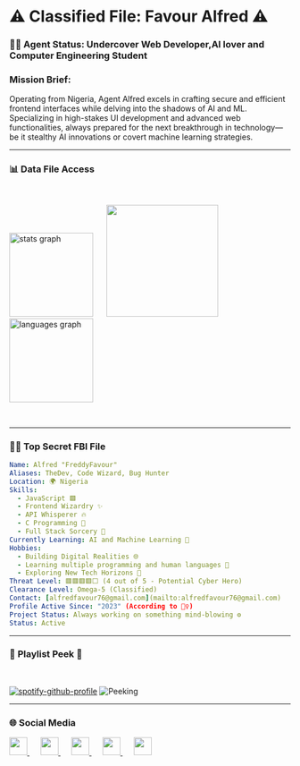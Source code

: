 # ⚠️ Classified File: Favour Alfred ⚠️

### 🕵️‍♂️ Agent Status: Undercover Web Developer,AI lover and Computer Engineering Student
### Mission Brief:
Operating from Nigeria, Agent Alfred excels in crafting secure and efficient frontend interfaces while delving into the shadows of AI and ML. Specializing in high-stakes UI development and advanced web functionalities, always prepared for the next breakthrough in technology—be it stealthy AI innovations or covert machine learning strategies.

---

### 📊 **Data File Access**
</br>
<p align="left">
  <img src="https://github-readme-stats.vercel.app/api?username=freddyfavour&hide_title=false&hide_rank=true&show_icons=true&include_all_commits=true&count_private=true&disable_animations=false&theme=dracula&locale=en&hide_border=false" height="150" alt="stats graph" style="margin-right: 20px;" />
  <img height="200" src="https://media1.giphy.com/media/v1.Y2lkPTc5MGI3NjExNjIyenA1eXdzMnNpcjB5NGxpZG54MXcxaGEyMHBvMm1sbmJpMmwwNSZlcD12MV9pbnRlcm5hbF9naWZfYnlfaWQmY3Q9cw/KJWgJrUbqPsB2gvSIt/giphy.webp" />
  <img src="https://github-readme-stats.vercel.app/api/top-langs?username=freddyfavour&locale=en&hide_title=false&layout=compact&card_width=300&langs_count=10&theme=dracula&hide_border=false" height="150" alt="languages graph" style="margin-right: 20px;" />

</p>
</br>

---

### 🕵️‍♂️ **Top Secret FBI File**
```yaml
Name: Alfred "FreddyFavour"
Aliases: TheDev, Code Wizard, Bug Hunter
Location: 🌍 Nigeria
Skills:
  - JavaScript 🟩
  - Frontend Wizardry ✨
  - API Whisperer 🔥
  - C Programming 🧠
  - Full Stack Sorcery 🔮
Currently Learning: AI and Machine Learning 🤖
Hobbies:
  - Building Digital Realities 🌐
  - Learning multiple programming and human languages 🧩
  - Exploring New Tech Horizons 🚀
Threat Level: 🟥🟥🟥🟥⬜ (4 out of 5 - Potential Cyber Hero)
Clearance Level: Omega-5 (Classified)
Contact: [alfredfavour76@gmail.com](mailto:alfredfavour76@gmail.com)
Profile Active Since: "2023" (According to 🕵️‍♀️)
Project Status: Always working on something mind-blowing ⚙️
Status: Active
```

---

### 🎵 **Playlist Peek 🫣**
</br>

[![spotify-github-profile](https://spotify-github-profile.kittinanx.com/api/view?uid=31jtim6pthv2xquertnnvs3sctue&cover_image=true&theme=default&show_offline=false&background_color=121212&interchange=true)](https://spotify-github-profile.kittinanx.com/api/view?uid=31jtim6pthv2xquertnnvs3sctue&redirect=true) ![Peeking](https://media.tenor.com/C0445FaLU68AAAAi/hi-couple.gif)

---

### 🌐 **Social Media**
<p align="left">
  <a href="https://www.facebook.com/fred_thedev" target="_blank" rel="noreferrer">
    <img src="https://raw.githubusercontent.com/danielcranney/readme-generator/main/public/icons/socials/facebook.svg" width="32" height="32" />
  </a>
  &nbsp;&nbsp;&nbsp;&nbsp;
  <a href="https://github.com/freddyfavour" target="_blank" rel="noreferrer">
    <img src="https://raw.githubusercontent.com/danielcranney/readme-generator/main/public/icons/socials/github.svg" width="32" height="32" />
  </a>
  &nbsp;&nbsp;&nbsp;&nbsp;
  <a href="http://www.instagram.com/fred_thedev" target="_blank" rel="noreferrer">
    <img src="https://raw.githubusercontent.com/danielcranney/readme-generator/main/public/icons/socials/instagram.svg" width="32" height="32" />
  </a>
  &nbsp;&nbsp;&nbsp;&nbsp;
  <a href="https://www.linkedin.com/in/alfredthedev" target="_blank" rel="noreferrer">
    <img src="https://raw.githubusercontent.com/danielcranney/readme-generator/main/public/icons/socials/linkedin.svg" width="32" height="32" />
  </a>
  &nbsp;&nbsp;&nbsp;&nbsp;
  <a href="https://www.x.com/AlfredThedev" target="_blank" rel="noreferrer">
    <img src="https://raw.githubusercontent.com/danielcranney/readme-generator/main/public/icons/socials/twitter.svg" width="32" height="32" />
  </a>
</p>
